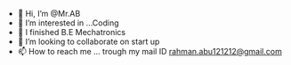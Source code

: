 - 👋 Hi, I’m @Mr.AB
- 👀 I’m interested in ...Coding
- 🌱 I finished B.E Mechatronics
- 💞️ I’m looking to collaborate on start up
- 📫 How to reach me ...
trough my mail ID rahman.abu121212@gmail.com
<!---
RockerRahman/RockerRahman is a ✨ special ✨ repository because its `README.md` (this file) appears on your GitHub profile.
You can click the Preview link to take a look at your changes.
--->
